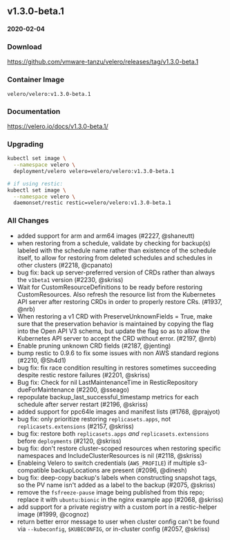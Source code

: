 ## v1.3.0-beta.1
#### 2020-02-04

### Download
https://github.com/vmware-tanzu/velero/releases/tag/v1.3.0-beta.1

### Container Image
`velero/velero:v1.3.0-beta.1`

### Documentation
https://velero.io/docs/v1.3.0-beta.1/

### Upgrading
```bash
kubectl set image \
  --namespace velero \
  deployment/velero velero=velero/velero:v1.3.0-beta.1

# if using restic:
kubectl set image \
  --namespace velero \
  daemonset/restic restic=velero/velero:v1.3.0-beta.1
```

### All Changes
  * added support for arm and arm64 images (#2227, @shaneutt)
  * when restoring from a schedule, validate by checking for backup(s) labeled with the schedule name rather than existence of the schedule itself, to allow for restoring from deleted schedules and schedules in other clusters (#2218, @cpanato)
  * bug fix: back up server-preferred version of CRDs rather than always the `v1beta1` version (#2230, @skriss)
  * Wait for CustomResourceDefinitions to be ready before restoring CustomResources. Also refresh the resource list from the Kubernetes API server after restoring CRDs in order to properly restore CRs. (#1937, @nrb)
  * When restoring a v1 CRD with PreserveUnknownFields = True, make sure that the preservation behavior is maintained by copying the flag into the Open API V3 schema, but update the flag so as to allow the Kubernetes API server to accept the CRD without error. (#2197, @nrb)
  * Enable pruning unknown CRD fields (#2187, @jenting)
  * bump restic to 0.9.6 to fix some issues with non AWS standard regions (#2210, @Sh4d1)
  * bug fix: fix race condition resulting in restores sometimes succeeding despite restic restore failures (#2201, @skriss)
  * Bug fix: Check for nil LastMaintenanceTime in ResticRepository dueForMaintenance (#2200, @sseago)
  * repopulate backup_last_successful_timestamp metrics for each schedule after server restart (#2196, @skriss)
  * added support for ppc64le images and manifest lists (#1768, @prajyot)
  * bug fix: only prioritize restoring `replicasets.apps`, not `replicasets.extensions` (#2157, @skriss)
  * bug fix: restore both `replicasets.apps` *and* `replicasets.extensions` before `deployments` (#2120, @skriss)
  * bug fix: don't restore cluster-scoped resources when restoring specific namespaces and IncludeClusterResources is nil (#2118, @skriss)
  * Enableing Velero to switch credentials (`AWS_PROFILE`) if multiple s3-compatible backupLocations are present (#2096, @dinesh)
  * bug fix: deep-copy backup's labels when constructing snapshot tags, so the PV name isn't added as a label to the backup (#2075, @skriss)
  * remove the `fsfreeze-pause` image being published from this repo; replace it with `ubuntu:bionic` in the nginx example app (#2068, @skriss)
  * add support for a private registry with a custom port in a restic-helper image (#1999, @cognoz)
  * return better error message to user when cluster config can't be found via `--kubeconfig`, `$KUBECONFIG`, or in-cluster config (#2057, @skriss)
